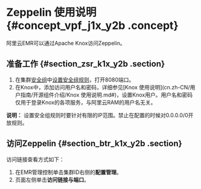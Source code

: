 # Zeppelin 使用说明 {#concept_vpf_j1x_y2b .concept}

阿里云EMR可以通过Apache Knox访问Zeppelin。

## 准备工作 {#section_zsr_k1x_y2b .section}

1.  在集群[安全组](cn.zh-CN/用户指南/集群/安全组.md#)中[设置安全组规则](https://help.aliyun.com/document_detail/25471.html)，打开8080端口。
2.  在Knox中，添加访问用户名和密码，详细参见[Knox 使用说明](cn.zh-CN/用户指南/开源组件介绍/Knox 使用说明.md#)，设置Knox用户。用户名和密码仅用于登录Knox的各项服务，与阿里云RAM的用户名无关。

**说明：** 设置安全组规则时要针对有限的IP范围。禁止在配置的时候对0.0.0.0/0开放规则。

## 访问Zeppelin {#section_btr_k1x_y2b .section}

访问链接查看方式如下：

1.  在EMR管理控制单击集群ID右侧的**配置管理**。
2.  页面左侧单击**访问链接与端口**。

